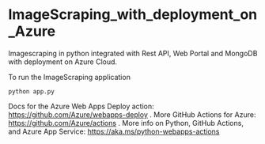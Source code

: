 # ImageScraping_with_deployment_on_Azure

Imagescraping in python integrated with Rest API, Web Portal and MongoDB with deployment on Azure Cloud.

To run the ImageScraping application

```
python app.py
```

Docs for the Azure Web Apps Deploy action: https://github.com/Azure/webapps-deploy .
More GitHub Actions for Azure: https://github.com/Azure/actions .
More info on Python, GitHub Actions, and Azure App Service: https://aka.ms/python-webapps-actions
